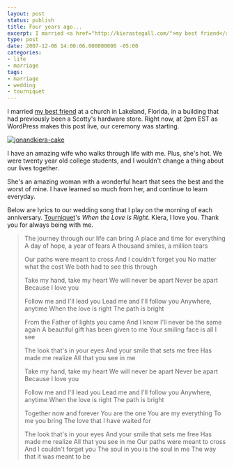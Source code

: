 ```yaml
---
layout: post
status: publish
title: Four years ago...
excerpt: I married <a href="http://kierastegall.com/">my best friend</a> at a church in Lakeland, Florida, in a building that had previously been a Scotty's hardware store. Right now, at 2pm EST as WordPress makes this post live, our ceremony was starting.
type: post
date: 2007-12-06 14:00:06.000000000 -05:00
categories:
- life
- marriage
tags:
- marriage
- wedding
- tourniquet
---
```

I married <a href="http://kierastegall.com/">my best friend</a> at a church in Lakeland, Florida, in a building that had previously been a Scotty's hardware store. Right now, at 2pm EST as WordPress makes this post live, our ceremony was starting.

<div class="image-main"><a href="http://jonathanstegall.com/wp-content/uploads/2007/12/jonandkieracake.jpg"><img src="http://jonathanstegall/wp-content/uploads/2007/12/jonandkiera-cake-90x60.jpg" alt="jonandkiera-cake" title="jonandkiera-cake" class="three" /></a></div>

I have an amazing wife who walks through life with me. Plus, she's hot. We were twenty year old college students, and I wouldn't change a thing about our lives together.

She's an amazing woman with a wonderful heart that sees the best and the worst of mine. I have learned so much from her, and continue to learn everyday.

Below are lyrics to our wedding song that I play on the morning of each anniversary. <a href="http://www.tourniquet.net/">Tourniquet</a>'s <em>When the Love is Right</em>. Kiera, I love you. Thank you for always being with me.
<blockquote>
The journey through our life can bring
A place and time for everything
A day of hope, a year of fears
A thousand smiles, a million tears

Our paths were meant to cross
And I couldn't forget you
No matter what the cost
We both had to see this through

Take my hand, take my heart
We will never be apart
Never be apart
Because I love you

Follow me and I'll lead you
Lead me and I'll follow you
Anywhere, anytime
When the love is right
The path is bright

From the Father of lights you came
And I know I'll never be the same again
A beautiful gift has been given to me
Your smiling face is all I see

The look that's in your eyes
And your smile that sets me free
Has made me realize
All that you see in me

Take my hand, take my heart
We will never be apart
Never be apart
Because I love you

Follow me and I'll lead you
Lead me and I'll follow you
Anywhere, anytime
When the love is right
The path is bright

Together now and forever
You are the one
You are my everything
To me you bring
The love that I have waited for

The look that's in your eyes
And your smile that sets me free
Has made me realize
All that you see in me
Our paths were meant to cross
And I couldn't forget you
The soul in you is the soul in me
The way that it was meant to be
</blockquote>
